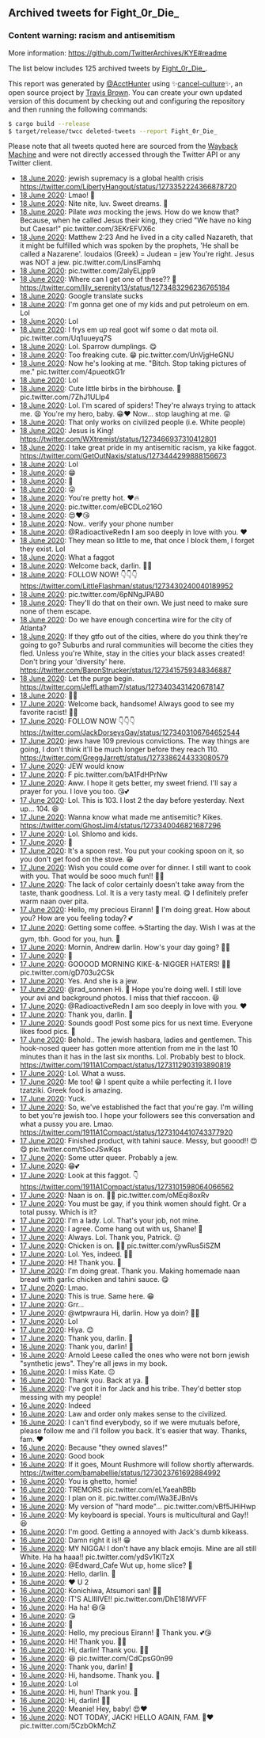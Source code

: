 ## Archived tweets for Fight\_0r\_Die\_
### Content warning: racism and antisemitism
More information: https://github.com/TwitterArchives/KYE#readme

The list below includes 125 archived tweets by
[Fight\_0r\_Die\_](https://twitter.com/Fight_0r_Die_).




This report was generated by [@AcctHunter](https://twitter.com/accthunter) using ✨[cancel-culture](https://github.com/travisbrown/cancel-culture)✨,
an open source project by [Travis Brown](https://twitter.com/travisbrown). You can create your own
updated version of this document by checking out and configuring the repository and then running
the following commands:

```bash
$ cargo build --release
$ target/release/twcc deleted-tweets --report Fight_0r_Die_
```

Please note that all tweets quoted here are sourced from the
[Wayback Machine](https://web.archive.org) and were not directly accessed through the Twitter API or
any Twitter client.



* [18 June 2020](https://web.archive.org/web/20200618062834/https://twitter.com/Fight_0r_Die_/status/1273500969649741824): jewish supremacy is a global health crisis https://twitter.com/LibertyHangout/status/1273352224366878720
* [18 June 2020](https://web.archive.org/web/20200618062757/https://twitter.com/Fight_0r_Die_/status/1273499985909342209): Lmao! 🤣
* [18 June 2020](https://web.archive.org/web/20200618062332/https://twitter.com/Fight_0r_Die_/status/1273499430050766848): Nite nite, luv. Sweet dreams. 🌠
* [18 June 2020](https://web.archive.org/web/20200618061556/https://twitter.com/Fight_0r_Die_/status/1273498195490988035): Pilate *was* mocking the jews.   How do we know that? Because, when he called Jesus their king, they cried "We have no king but Caesar!" pic.twitter.com/3EKrEFVX6c
* [18 June 2020](https://web.archive.org/web/20200618060623/https://twitter.com/Fight_0r_Die_/status/1273496752465891330): Matthew 2:23   And he lived in a city called Nazareth, that it might be fulfilled which was spoken by the prophets, 'He shall be called a Nazarene'.  Ioudaios (Greek) = Judean = jew  You're right. Jesus was NOT a jew. pic.twitter.com/LinslFamhq
* [18 June 2020](https://web.archive.org/web/20200618055917/https://twitter.com/Fight_0r_Die_/status/1273494624477290496): pic.twitter.com/2alyELjpp9
* [18 June 2020](https://web.archive.org/web/20200618055933/https://twitter.com/Fight_0r_Die_/status/1273493707619209217): Where can I get one of these?? 🤗 https://twitter.com/lily_serenity13/status/1273483296236765184
* [18 June 2020](https://web.archive.org/web/20200618055741/https://twitter.com/Fight_0r_Die_/status/1273492837498265601): Google translate sucks
* [18 June 2020](https://web.archive.org/web/20200618055006/https://twitter.com/Fight_0r_Die_/status/1273491726758371329): I'm gonna get one of my kids and put petroleum on em. Lol
* [18 June 2020](https://web.archive.org/web/20200618055006/https://twitter.com/Fight_0r_Die_/status/1273491726758371329): Lol
* [18 June 2020](https://web.archive.org/web/20200618052525/https://twitter.com/Fight_0r_Die_/status/1273486075567063040): I frys em up real goot wif some o dat mota oil. pic.twitter.com/Uq1uueyq7S
* [18 June 2020](https://web.archive.org/web/20200618045112/https://twitter.com/Fight_0r_Die_/status/1273475876403859457): Lol. Sparrow dumplings. 😋
* [18 June 2020](https://web.archive.org/web/20200618044039/https://twitter.com/Fight_0r_Die_/status/1273473193693544448): Too freaking cute. 😁 pic.twitter.com/UnVjgHeGNU
* [18 June 2020](https://web.archive.org/web/20200618043235/https://twitter.com/Fight_0r_Die_/status/1273471463480270850): Now he's looking at me.   "Bitch. Stop taking pictures of me." pic.twitter.com/4pueotkG1r
* [18 June 2020](https://web.archive.org/web/20200618044037/https://twitter.com/Fight_0r_Die_/status/1273472657443389441): Lol
* [18 June 2020](https://web.archive.org/web/20200618043235/https://twitter.com/Fight_0r_Die_/status/1273471463480270850): Cute little birbs in the birbhouse. 🐥 pic.twitter.com/7ZhJ1ULlp4
* [18 June 2020](https://web.archive.org/web/20200618042450/https://twitter.com/Fight_0r_Die_/status/1273470638636838912): Lol. I'm scared of spiders! They're always trying to attack me. 😫  You're my hero, baby. 😁❤  Now... stop laughing at me. 😝
* [18 June 2020](https://web.archive.org/web/20200618042451/https://twitter.com/Fight_0r_Die_/status/1273469813936074752): That only works on civilized people (i.e. White people)
* [18 June 2020](https://web.archive.org/web/20200618042111/https://twitter.com/Fight_0r_Die_/status/1273468442390269957): Jesus is King! https://twitter.com/WXtremist/status/1273466937310412801
* [18 June 2020](https://web.archive.org/web/20200618040836/https://twitter.com/Fight_0r_Die_/status/1273467495576489984): I take great pride in my antisemitic racism, ya kike faggot. https://twitter.com/GetOutNaxis/status/1273444299888156673
* [18 June 2020](https://web.archive.org/web/20200618041111/https://twitter.com/Fight_0r_Die_/status/1273466634246803457): Lol
* [18 June 2020](https://web.archive.org/web/20200618040317/https://twitter.com/Fight_0r_Die_/status/1273465300089016320): 😁
* [18 June 2020](https://web.archive.org/web/20200618035904/https://twitter.com/Fight_0r_Die_/status/1273463857948827655): 🤪
* [18 June 2020](https://web.archive.org/web/20200618033751/https://twitter.com/Fight_0r_Die_/status/1273459031034789888): 😜
* [18 June 2020](https://web.archive.org/web/20200618033258/https://twitter.com/Fight_0r_Die_/status/1273458509674397698): You're pretty hot. ❤🔥
* [18 June 2020](https://web.archive.org/web/20200618033311/https://twitter.com/Fight_0r_Die_/status/1273458290404593665): pic.twitter.com/eBCDLo216O
* [18 June 2020](https://web.archive.org/web/20200618020639/https://twitter.com/Fight_0r_Die_/status/1273435608501948417): 😍❤😘
* [18 June 2020](https://web.archive.org/web/20200618020739/https://twitter.com/Fight_0r_Die_/status/1273435442365501440): Now.. verify your phone number
* [18 June 2020](https://web.archive.org/web/20200618015957/https://twitter.com/Fight_0r_Die_/status/1273434660551438336): @RadioactiveRedn  I am soo deeply in love with you. ❤
* [18 June 2020](https://web.archive.org/web/20200618015105/https://twitter.com/Fight_0r_Die_/status/1273432797198368768): They mean so little to me, that once I block them, I forget they exist. Lol
* [18 June 2020](https://web.archive.org/web/20200618015105/https://twitter.com/Fight_0r_Die_/status/1273432797198368768): What a faggot
* [18 June 2020](https://web.archive.org/web/20200618014654/https://twitter.com/Fight_0r_Die_/status/1273431698722652162): Welcome back, darlin. 🤗😘
* [18 June 2020](https://web.archive.org/web/20200618015029/https://twitter.com/Fight_0r_Die_/status/1273431578862026754): FOLLOW NOW! 👇👇👇 https://twitter.com/LittleFlashman/status/1273430240040189952
* [18 June 2020](https://web.archive.org/web/20200618011644/https://twitter.com/Fight_0r_Die_/status/1273421188774141952): pic.twitter.com/6pNNgJPAB0
* [18 June 2020](https://web.archive.org/web/20200618005528/https://twitter.com/Fight_0r_Die_/status/1273418798192828417): They'll do that on their own. We just need to make sure none of them escape.
* [18 June 2020](https://web.archive.org/web/20200618010036/https://twitter.com/Fight_0r_Die_/status/1273418455207854081): Do we have enough concertina wire for the city of Atlanta?
* [18 June 2020](https://web.archive.org/web/20200618005833/https://twitter.com/Fight_0r_Die_/status/1273417564652265479): If they gtfo out of the cities, where do you think they're going to go? Suburbs and rural communities will become the cities they fled.  Unless you're White, stay in the cities your black asses created! Don't bring your 'diversity' here. https://twitter.com/BaronStrucker/status/1273415759348346887
* [18 June 2020](https://web.archive.org/web/20200618000407/https://twitter.com/Fight_0r_Die_/status/1273405836849827845): Let the purge begin. https://twitter.com/JeffLatham7/status/1273403431420678147
* [18 June 2020](https://web.archive.org/web/20200618000758/https://twitter.com/Fight_0r_Die_/status/1273405180231454721): 🤗😘
* [17 June 2020](https://web.archive.org/web/20200617235501/https://twitter.com/Fight_0r_Die_/status/1273403448957042689): Welcome back, handsome! Always good to see my favorite racist! 🤗💕
* [17 June 2020](https://web.archive.org/web/20200617235733/https://twitter.com/Fight_0r_Die_/status/1273403334196703232): FOLLOW NOW 👇👇👇 https://twitter.com/JackDorseysGay/status/1273403106764652544
* [17 June 2020](https://web.archive.org/web/20200617235239/https://twitter.com/Fight_0r_Die_/status/1273400597228765185): jews have 109 previous convictions. The way things are going, I don't think it'll be much longer before they reach 110. https://twitter.com/GreggJarrett/status/1273386244333080579
* [17 June 2020](https://web.archive.org/web/20200617233044/https://twitter.com/Fight_0r_Die_/status/1273397470362578944): JEW would know
* [17 June 2020](https://web.archive.org/web/20200617232731/https://twitter.com/Fight_0r_Die_/status/1273396400903118854): F pic.twitter.com/bA1FdHPrNw
* [17 June 2020](https://web.archive.org/web/20200617232356/https://twitter.com/Fight_0r_Die_/status/1273395250116116481): Aww. I hope it gets better, my sweet friend. I'll say a prayer for you. I love you too. 😘💕
* [17 June 2020](https://web.archive.org/web/20200617231611/https://twitter.com/Fight_0r_Die_/status/1273393695111426061): Lol. This is 103. I lost 2 the day before yesterday. Next up... 104. 😆
* [17 June 2020](https://web.archive.org/web/20200617203914/https://twitter.com/Fight_0r_Die_/status/1273353345680408576): Wanna know what made me antisemitic? Kikes. https://twitter.com/GhostJim4/status/1273340046821687296
* [17 June 2020](https://web.archive.org/web/20200617202944/https://twitter.com/Fight_0r_Die_/status/1273350743093907464): Lol. Shlomo and kids.
* [17 June 2020](https://web.archive.org/web/20200617194100/https://twitter.com/Fight_0r_Die_/status/1273337626934874113): 🤗
* [17 June 2020](https://web.archive.org/web/20200617185216/https://twitter.com/Fight_0r_Die_/status/1273327533434507268): It's a spoon rest. You put your cooking spoon on it, so you don't get food on the stove. 😁
* [17 June 2020](https://web.archive.org/web/20200617185306/https://twitter.com/Fight_0r_Die_/status/1273326787070693377): Wish you could come over for dinner. I still want to cook with you. That would be sooo much fun!! 🤗😘
* [17 June 2020](https://web.archive.org/web/20200617190148/https://twitter.com/Fight_0r_Die_/status/1273326576613109760): The lack of color certainly doesn't take away from the taste, thank goodness. Lol. It is a very tasty meal. 😋 I definitely prefer warm naan over pita.
* [17 June 2020](https://web.archive.org/web/20200617185121/https://twitter.com/Fight_0r_Die_/status/1273326120222556171): Hello, my precious Eirann! 🤗 I'm doing great. How about you? How are you feeling today? 💕
* [17 June 2020](https://web.archive.org/web/20200617185430/https://twitter.com/Fight_0r_Die_/status/1273325935333388288): Getting some coffee. ☕Starting the day. Wish I was at the gym, tbh. Good for you, hun. 🤗
* [17 June 2020](https://web.archive.org/web/20200617164943/https://twitter.com/Fight_0r_Die_/status/1273296419802267653): Mornin, Andrew darlin. How's your day going? 🤗💕
* [17 June 2020](https://web.archive.org/web/20200617164807/https://twitter.com/Fight_0r_Die_/status/1273295659777605632): 🤢
* [17 June 2020](https://web.archive.org/web/20200617165529/https://twitter.com/Fight_0r_Die_/status/1273295574876520450): GOOOOD MORNING KIKE-&-NIGGER HATERS! 🤗💕 pic.twitter.com/gD703u2CSk
* [17 June 2020](https://web.archive.org/web/20200617164439/https://twitter.com/Fight_0r_Die_/status/1273294993088819200): Yes. And she is a jew.
* [17 June 2020](https://web.archive.org/web/20200617164358/https://twitter.com/Fight_0r_Die_/status/1273293693479538688): @rad_sonnen  Hi. 🤗 Hope you're doing well. I still love your avi and background photos. I miss that thief raccoon. 😆
* [17 June 2020](https://web.archive.org/web/20200617080642/https://twitter.com/Fight_0r_Die_/status/1273163982594064385): @RadioactiveRedn  I am soo deeply in love with you. ❤
* [17 June 2020](https://web.archive.org/web/20200617075726/https://twitter.com/Fight_0r_Die_/status/1273161267566575618): Thank you, darlin. 🤗
* [17 June 2020](https://web.archive.org/web/20200617044730/https://twitter.com/Fight_0r_Die_/status/1273114439194161153): Sounds good! Post some pics for us next time. Everyone likes food pics. 🤗
* [17 June 2020](https://web.archive.org/web/20200617044615/https://twitter.com/Fight_0r_Die_/status/1273114179000549377): Behold.. The jewish hasbara, ladies and gentlemen. This hook-nosed queer has gotten more attention from me in the last 10 minutes than it has in the last six months. Lol. Probably best to block. https://twitter.com/1911A1Compact/status/1273112903193890819
* [17 June 2020](https://web.archive.org/web/20200617043146/https://twitter.com/Fight_0r_Die_/status/1273110614248960001): Lol. What a wuss.
* [17 June 2020](https://web.archive.org/web/20200617042926/https://twitter.com/Fight_0r_Die_/status/1273109516893241345): Me too! 😁 I spent quite a while perfecting it. I love tzatziki. Greek food is amazing.
* [17 June 2020](https://web.archive.org/web/20200617042937/https://twitter.com/Fight_0r_Die_/status/1273109225812746241): Yuck.
* [17 June 2020](https://web.archive.org/web/20200617042236/https://twitter.com/Fight_0r_Die_/status/1273106647938932740): So, we've established the fact that you're gay. I'm willing to bet you're jewish too. I hope your followers see this conversation and what a pussy you are. Lmao. https://twitter.com/1911A1Compact/status/1273104410743377920
* [17 June 2020](https://web.archive.org/web/20200617041538/https://twitter.com/Fight_0r_Die_/status/1273105880637194240): Finished product, with tahini sauce. Messy, but goood!! 😍😋 pic.twitter.com/tSocJSwKqs
* [17 June 2020](https://web.archive.org/web/20200617040543/https://twitter.com/Fight_0r_Die_/status/1273103073725100033): Some utter queer. Probably a jew.
* [17 June 2020](https://web.archive.org/web/20200617035948/https://twitter.com/Fight_0r_Die_/status/1273102631829987331): 😁💕
* [17 June 2020](https://web.archive.org/web/20200617040751/https://twitter.com/Fight_0r_Die_/status/1273102556663816197): Look at this faggot. 👇 https://twitter.com/1911A1Compact/status/1273101598064066562
* [17 June 2020](https://web.archive.org/web/20200617035811/https://twitter.com/Fight_0r_Die_/status/1273100420781662210): Naan is on. 🤗😋 pic.twitter.com/oMEqi8oxRv
* [17 June 2020](https://web.archive.org/web/20200617034715/https://twitter.com/Fight_0r_Die_/status/1273099574106865664): You must be gay, if you think women should fight. Or a total pussy. Which is it?
* [17 June 2020](https://web.archive.org/web/20200617034958/https://twitter.com/Fight_0r_Die_/status/1273097885559783424): I'm a lady. Lol. That's your job, not mine.
* [17 June 2020](https://web.archive.org/web/20200617032949/https://twitter.com/Fight_0r_Die_/status/1273092144765566976): I agree. Come hang out with us, Shane! 🤗
* [17 June 2020](https://web.archive.org/web/20200617031707/https://twitter.com/Fight_0r_Die_/status/1273089670050656258): Always. Lol. Thank you, Patrick. 😉
* [17 June 2020](https://web.archive.org/web/20200617032033/https://twitter.com/Fight_0r_Die_/status/1273089538139860994): Chicken is on. 🤗😋 pic.twitter.com/ywRus5iSZM
* [17 June 2020](https://web.archive.org/web/20200617030734/https://twitter.com/Fight_0r_Die_/status/1273083977063071744): Lol. Yes, indeed. 🤗😋
* [17 June 2020](https://web.archive.org/web/20200617031157/https://twitter.com/Fight_0r_Die_/status/1273083786100715523): Hi! Thank you. 🤗
* [17 June 2020](https://web.archive.org/web/20200617014631/https://twitter.com/Fight_0r_Die_/status/1273061521887723520): I'm doing great. Thank you. Making homemade naan bread with garlic chicken and tahini sauce. 😋
* [17 June 2020](https://web.archive.org/web/20200617013728/https://twitter.com/Fight_0r_Die_/status/1273060862513876992): Lmao.
* [17 June 2020](https://web.archive.org/web/20200617010257/https://twitter.com/Fight_0r_Die_/status/1273056580796366850): This is true. Same here. 😁
* [17 June 2020](https://web.archive.org/web/20200617012344/https://twitter.com/Fight_0r_Die_/status/1273054566788075520): Grr...
* [17 June 2020](https://web.archive.org/web/20200617033059/https://twitter.com/Fight_0r_Die_/status/1273047813421772801): @wtpwraura  Hi, darlin. How ya doin? 🤗💕
* [17 June 2020](https://web.archive.org/web/20200617011937/https://twitter.com/Fight_0r_Die_/status/1273044424600301569): Lol
* [17 June 2020](https://web.archive.org/web/20200617003426/https://twitter.com/Fight_0r_Die_/status/1273042893540818944): Hiya. 😊
* [17 June 2020](https://web.archive.org/web/20200617012120/https://twitter.com/Fight_0r_Die_/status/1273042767657271296): Thank you, darlin. 🤗
* [16 June 2020](https://web.archive.org/web/20200617002029/https://twitter.com/Fight_0r_Die_/status/1273038555200307200): Thank you, darlin! 🤗
* [16 June 2020](https://web.archive.org/web/20200617000353/https://twitter.com/Fight_0r_Die_/status/1273038077850722310): Arnold Leese called the ones who were not born jewish "synthetic jews".   They're all jews in my book.
* [16 June 2020](https://web.archive.org/web/20200617001012/https://twitter.com/Fight_0r_Die_/status/1273037468250574849): I miss Kate. 😔
* [16 June 2020](https://web.archive.org/web/20200617003211/https://twitter.com/Fight_0r_Die_/status/1273033928115453952): Thank you. Back at ya. 🤗
* [16 June 2020](https://web.archive.org/web/20200617005313/https://twitter.com/Fight_0r_Die_/status/1272991598750707712): I've got it in for Jack and his tribe. They'd better stop messing with my people!
* [16 June 2020](https://web.archive.org/web/20200617000507/https://twitter.com/Fight_0r_Die_/status/1273027786333175809): Indeed
* [16 June 2020](https://web.archive.org/web/20200617010532/https://twitter.com/Fight_0r_Die_/status/1273027172861652996): Law and order only makes sense to the civilized.
* [16 June 2020](https://web.archive.org/web/20200616230719/https://twitter.com/Fight_0r_Die_/status/1273026293379084288): I can't find everybody, so if we were mutuals before, please follow me and i'll follow you back. It's easier that way. Thanks, fam. ❤
* [16 June 2020](https://web.archive.org/web/20200616232654/https://twitter.com/Fight_0r_Die_/status/1273024930930622464): Because "they owned slaves!"
* [16 June 2020](https://web.archive.org/web/20200616235601/https://twitter.com/Fight_0r_Die_/status/1273025051168735234): Good book
* [16 June 2020](https://web.archive.org/web/20200616232654/https://twitter.com/Fight_0r_Die_/status/1273024930930622464): If it goes, Mount Rushmore will follow shortly afterwards. https://twitter.com/bamabellie/status/1273023761692884992
* [16 June 2020](https://web.archive.org/web/20200617014305/https://twitter.com/Fight_0r_Die_/status/1273021852504526848): You is ghetto, homie!
* [16 June 2020](https://web.archive.org/web/20200617001834/https://twitter.com/Fight_0r_Die_/status/1273023931063173122): TREMORS pic.twitter.com/eLYaeahBBb
* [16 June 2020](https://web.archive.org/web/20200617003851/https://twitter.com/Fight_0r_Die_/status/1273021328535228416): I plan on it. pic.twitter.com/iWa3EJBnVs
* [16 June 2020](https://web.archive.org/web/20200616232010/https://twitter.com/Fight_0r_Die_/status/1273021137396609026): My version of "hard mode"... pic.twitter.com/vBf5JHiHwp
* [16 June 2020](https://web.archive.org/web/20200617010838/https://twitter.com/Fight_0r_Die_/status/1273021029271719940): My keyboard is special. Yours is multicultural and Gay!! 😆
* [16 June 2020](https://web.archive.org/web/20200617002220/https://twitter.com/Fight_0r_Die_/status/1273020302541434880): I'm good. Getting a annoyed with Jack's dumb kikeass.
* [16 June 2020](https://web.archive.org/web/20200616232010/https://twitter.com/Fight_0r_Die_/status/1273021137396609026): Damn right it is!! 😁
* [16 June 2020](https://web.archive.org/web/20200617005313/https://twitter.com/Fight_0r_Die_/status/1272991598750707712): MY NIGGA!   I don't have any black emojis. Mine are all still White. Ha ha haaa!! pic.twitter.com/ydSv1KlTzX
* [16 June 2020](https://web.archive.org/web/20200617002220/https://twitter.com/Fight_0r_Die_/status/1273020302541434880): @Edward_Cafe  Wut up, home slice? 🤗
* [16 June 2020](https://web.archive.org/web/20200616234911/https://twitter.com/Fight_0r_Die_/status/1273019734011887627): Hello, darlin. 🤗
* [16 June 2020](https://web.archive.org/web/20200617000635/https://twitter.com/Fight_0r_Die_/status/1273007513810677761): ❤ U 2
* [16 June 2020](https://web.archive.org/web/20200616221423/https://twitter.com/Fight_0r_Die_/status/1273007122570231809): Konichiwa, Atsumori san! 🤗😘
* [16 June 2020](https://web.archive.org/web/20200616222244/https://twitter.com/Fight_0r_Die_/status/1273006833381322752): IT'S ALIIIIVE!! pic.twitter.com/DhE18lWVFF
* [16 June 2020](https://web.archive.org/web/20200616221703/https://twitter.com/Fight_0r_Die_/status/1273005509877149696): Ha ha! 😆😘
* [16 June 2020](https://web.archive.org/web/20200616223125/https://twitter.com/Fight_0r_Die_/status/1273003935046029315): 😘
* [16 June 2020](https://web.archive.org/web/20200616221703/https://twitter.com/Fight_0r_Die_/status/1273005509877149696): 🤣
* [16 June 2020](https://web.archive.org/web/20200616222628/https://twitter.com/Fight_0r_Die_/status/1273004082064691200): Hello, my precious Eirann! 🤗 Thank you. 💕😘
* [16 June 2020](https://web.archive.org/web/20200616223125/https://twitter.com/Fight_0r_Die_/status/1273003935046029315): Hi! Thank you. 🤗💕
* [16 June 2020](https://web.archive.org/web/20200616221550/https://twitter.com/Fight_0r_Die_/status/1273000442805604358): Hi, darlin! Thank you. 🤗💕
* [16 June 2020](https://web.archive.org/web/20200617011918/https://twitter.com/Fight_0r_Die_/status/1272999255435771907): 😆 pic.twitter.com/CdCpsG0n99
* [16 June 2020](https://web.archive.org/web/20200617021810/https://twitter.com/Fight_0r_Die_/status/1272996962623787009): Thank you, darlin! 🤗
* [16 June 2020](https://web.archive.org/web/20200617004735/https://twitter.com/Fight_0r_Die_/status/1272995784682807296): Hi, handsome. Thank you. 🤗
* [16 June 2020](https://web.archive.org/web/20200616205427/https://twitter.com/Fight_0r_Die_/status/1272994970459389954): Lol
* [16 June 2020](https://web.archive.org/web/20200616232058/https://twitter.com/Fight_0r_Die_/status/1272994780209913858): Hi, hun! Thank you. 🤗
* [16 June 2020](https://web.archive.org/web/20200616221527/https://twitter.com/Fight_0r_Die_/status/1272994671875231744): Hi, darlin! 🤗😘
* [16 June 2020](https://web.archive.org/web/20200616235528/https://twitter.com/Fight_0r_Die_/status/1272993299780055041): Meanie!   Hey, baby! 😍❤
* [16 June 2020](https://web.archive.org/web/20200617005313/https://twitter.com/Fight_0r_Die_/status/1272991598750707712): NOT TODAY, JACK!   HELLO AGAIN, FAM. 🤗❤ pic.twitter.com/5CzbOkMchZ
